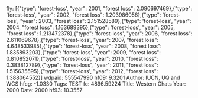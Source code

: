 fly: [{"type": 'forest-loss', "year": 2001, "forest loss": 2.090697469},{"type": 'forest-loss', "year": 2002, "forest loss": 1.203986056},{"type": 'forest-loss', "year": 2003, "forest loss": 2.151528589},{"type": 'forest-loss', "year": 2004, "forest loss": 1.163689395},{"type": 'forest-loss', "year": 2005, "forest loss": 1.213472378},{"type": 'forest-loss', "year": 2006, "forest loss": 2.611069678},{"type": 'forest-loss', "year": 2007, "forest loss": 4.648533985},{"type": 'forest-loss', "year": 2008, "forest loss": 1.835893203},{"type": 'forest-loss', "year": 2009, "forest loss": 0.810852071},{"type": 'forest-loss', "year": 2010, "forest loss": 0.383812789},{"type": 'forest-loss', "year": 2011, "forest loss": 1.515635595},{"type": 'forest-loss', "year": 2012, "forest loss": 1.388064552}]
wdpaid: 555547990
hf09: 9.3201
Author: IUCN, UQ and WCS
hfcg: -1.0330
Tags: TEST
fc: 4896.59224
Title: Western Ghats
Year: 2000
Date: 2000
hf93: 10.3557
